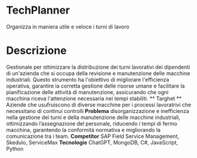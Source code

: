 # TechPlanner
Organizza in maniera utile e veloce i turni di lavoro
# Descrizione
Gestionale per ottimizzare la distribuzione dei turni lavorativi dei dipendenti di un'azienda che si occupa della revisione e manutenzione delle macchine industriali. Questo strumento ha l'obiettivo di migliorare l'efficienza operativa, garantire la corretta gestione delle risorse umane e facilitare la pianificazione delle attività di manutenzione, assicurando che ogni macchina riceva l'attenzione necessaria nei tempi stabiliti.
** Targhet **
Aziende che usufruiscono di diverse macchine per i processi lavoratrivi che necessitano di continui controlli
**Problema**
disorganizzazione e inefficienza nella gestione dei turni e della manutenzione delle macchine industriali, ottimizzando l’assegnazione del personale, riducendo i tempi di fermo macchina, garantendo la conformità normativa e migliorando la comunicazione tra i team.
**Competitor**
SAP Field Service Management, Skedulo, ServiceMax
**Tecnologie**
ChatGPT, MongoDB, C#, JavaScript, Python
